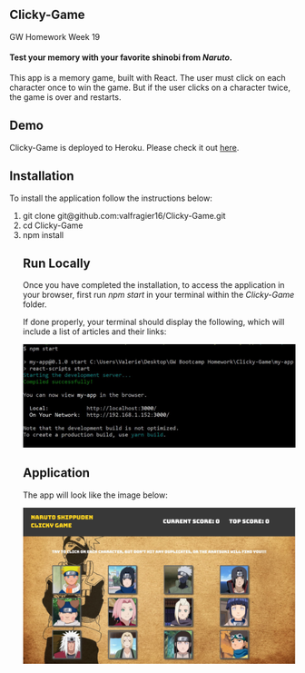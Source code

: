 ## Clicky-Game
GW Homework Week 19

#### Test your memory with your favorite shinobi from *Naruto*.

This app is a memory game, built with React. The user must click on each character once to win the game. But if the user clicks on a character twice, the game is over and restarts.

<h2>Demo</h2>
Clicky-Game is deployed to Heroku. Please check it out <a href="https://clickygame19.herokuapp.com/" target="_blank">here</a>.


<h2>Installation</h2>
To install the application follow the instructions below:
<ol>
    <li>git clone git@github.com:valfragier16/Clicky-Game.git</li>
    <li>cd Clicky-Game</li>
    <li>npm install</li>

<h2>Run Locally</h2>
Once you have completed the installation, to access the application in your browser, first run <i>npm start</i> in your terminal within the <i>Clicky-Game</i> folder.

If done properly, your terminal should display the following, which will include a list of articles and their links:

![screenshot](public/terminal.JPG)

<h2>Application</h2>

The app will look like the image below:

![screenshot](public/app.JPG)
